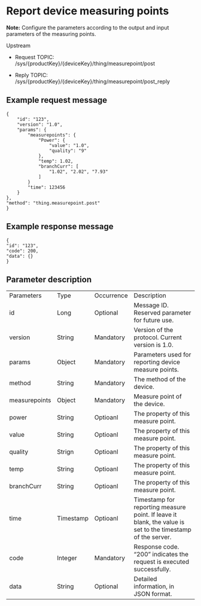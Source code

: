 # Report device measuring points

**Note:** Configure the parameters according to the output and input parameters of the measuring points.

Upstream
- Request TOPIC: /sys/{productKey}/{deviceKey}/thing/measurepoint/post

- Reply TOPIC: /sys/{productKey}/{deviceKey}/thing/measurepoint/post_reply

## Example request message

```
{
	"id": "123",
	"version": "1.0",
	"params": {
		"measurepoints": {
			"Power": {
				"value": "1.0",
				"quality": "9"
			},
			"temp": 1.02,
			"branchCurr": [
				"1.02", "2.02", "7.93"
			]
		}
		"time": 123456
	}
},
"method": "thing.measurepoint.post"
}

```

## Example response message

```
{
"id": "123",
"code": 200,
"data": {}
}

```

## Parameter description

<table>
  <tr>
    <td>Parameters</td>
    <td>Type</td>
    <td>Occurrence </td>
    <td>Description</td>
  </tr>
  <tr>
    <td>id</td>
    <td>Long</td>
    <td>Optional </td>
    <td>Message ID. Reserved parameter for future use.</td>
  </tr>
  <tr>
    <td>version</td>
    <td>String</td>
    <td>Mandatory</td>
    <td>Version of the protocol. Current version is 1.0. </td>
  </tr>
  <tr>
    <td>params</td>
    <td>Object</td>
    <td>Mandatory</td>
    <td>Parameters used for reporting device measure points. </td>
  </tr>
  <tr>
    <td>method</td>
    <td>String</td>
    <td>Mandatory</td>
    <td>The method of the device.</td>
  </tr>
  <tr>
    <td>measurepoints</td>
    <td>Object</td>
    <td>Mandatory</td>
    <td>Measure point of the device.</td>
  </tr>
  <tr>
    <td>power</td>
    <td>String</td>
    <td>Optioanl</td>
    <td>The property of this measure point.</td>
  </tr>
  <tr>
    <td>value</td>
    <td>String</td>
    <td>Optioanl</td>
    <td>The property of this measure point.</td>
  </tr>
  <tr>
    <td>quality</td>
    <td>Strign</td>
    <td>Optioanl</td>
    <td>The property of this measure point.</td>
  </tr>
  <tr>
    <td>temp</td>
    <td>String</td>
    <td>Optioanl</td>
    <td>The property of this measure point.</td>
  </tr>
  <tr>
    <td>branchCurr</td>
    <td>String</td>
    <td>Optioanl</td>
    <td>The property of this measure point.</td>
  </tr>
  <tr>
    <td>time</td>
    <td>Timestamp</td>
    <td>Optioanl</td>
    <td>Timestamp for reporting measure point. If leave   it blank, the value is set to the timestamp of the server.</td>
  </tr>
  <tr>
    <td>code</td>
    <td>Integer</td>
    <td>Mandatory</td>
    <td>Response code. &ldquo;200&rdquo; indicates the request is executed successfully. </td>
  </tr>
  <tr>
    <td>data</td>
    <td>String</td>
    <td>Optional </td>
    <td>Detailed information, in JSON format.</td>
  </tr>
</table>
